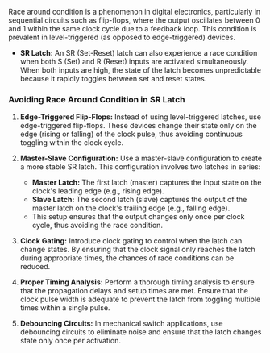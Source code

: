 Race around condition is a phenomenon in digital electronics, particularly in sequential circuits such as flip-flops, where the output oscillates between 0 and 1 within the same clock cycle due to a feedback loop. This condition is prevalent in level-triggered (as opposed to edge-triggered) devices.

- **SR Latch:** An SR (Set-Reset) latch can also experience a race condition when both S (Set) and R (Reset) inputs are activated simultaneously. When both inputs are high, the state of the latch becomes unpredictable because it rapidly toggles between set and reset states.

### Avoiding Race Around Condition in SR Latch

1. **Edge-Triggered Flip-Flops:** Instead of using level-triggered latches, use edge-triggered flip-flops. These devices change their state only on the edge (rising or falling) of the clock pulse, thus avoiding continuous toggling within the clock cycle.
    
2. **Master-Slave Configuration:** Use a master-slave configuration to create a more stable SR latch. This configuration involves two latches in series:
    
    - **Master Latch:** The first latch (master) captures the input state on the clock's leading edge (e.g., rising edge).
    - **Slave Latch:** The second latch (slave) captures the output of the master latch on the clock's trailing edge (e.g., falling edge).
    - This setup ensures that the output changes only once per clock cycle, thus avoiding the race condition.
3. **Clock Gating:** Introduce clock gating to control when the latch can change states. By ensuring that the clock signal only reaches the latch during appropriate times, the chances of race conditions can be reduced.
    
4. **Proper Timing Analysis:** Perform a thorough timing analysis to ensure that the propagation delays and setup times are met. Ensure that the clock pulse width is adequate to prevent the latch from toggling multiple times within a single pulse.
    
5. **Debouncing Circuits:** In mechanical switch applications, use debouncing circuits to eliminate noise and ensure that the latch changes state only once per activation.